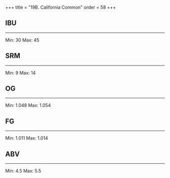 +++
title = "19B. California Common"
order = 58
+++
## IBU
******
Min: 30
Max: 45
## SRM
******
Min: 9
Max: 14
## OG
******
Min: 1.048
Max: 1.054
## FG
******
Min: 1.011
Max: 1.014
## ABV
******
Min: 4.5
Max: 5.5
